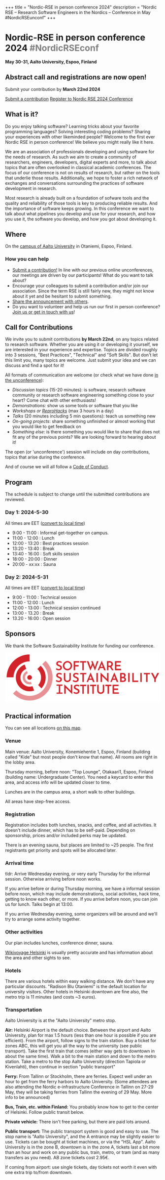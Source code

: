 +++
title = "Nordic-RSE in person conference 2024"
description = "Nordic RSE – Research Software Engineers in the Nordics – Conference in May #NordicRSEunconf"
+++

# Nordic-RSE in person conference 2024 <span style="color: gray;">#NordicRSEconf</span>


**May 30-31, Aalto University, Espoo, Finland**

## Abstract call and registrations are now open!

Submit your contribution by **March 22nd 2024**

<a class="btn btn-primary btn-lg" href="https://indico.neic.no/event/260/abstracts/" target="_blank" rel="noreferrer noopener" role="button">Submit a contribution</a>
<a class="btn btn-primary btn-lg" href="https://www.eventbrite.fi/e/nordic-rse-conference-2024-tickets-819731146927" target="_blank" rel="noreferrer noopener" role="button">Register to Nordic RSE 2024 Conference</a>


## What is it?

Do you enjoy talking software? Learning tricks about your favorite programming languages? Solving interesting coding 
problems? Sharing your experiences with other likeminded people? Welcome to the first ever Nordic RSE in person 
conference! We believe you might really like it here. 

We are an association of professionals developing and using software for the needs of research. As such we aim to create 
a community of researchers, engineers, developers, digital experts and more, to talk about topics that are often overlooked 
in classical academic conferences. The focus of our conference is not on results of research, but rather on the tools that 
underlie those results. Additionally, we hope to foster a rich network of exchanges and conversations surrounding the 
practices of software development in research. 

Most research is already built on a foundation of sofware tools and the quality and reliability of those tools is key to
producing reliable results. And the importance of software keeps growing. In this conference we want to talk about what
pipelines you develop and use for your research, and how you use it, the software you develop, and how you got about
developing it.


## Where

On the [campus of Aalto University](https://maps.app.goo.gl/3TGvPnBw254T5X817) in Otaniemi, Espoo, Finland.


### How you can help

 - [Submit a contribution!](/events/2024-in-person-conference#call-for-contributions) In line with our previous online unconferences, our meetings are driven by our participants! What do you want to talk about? 
 - Encourage your colleagues to submit a contribution and/or join our association. Since the term RSE is still fairly new, they might not know about it yet and be hesitant to submit something. 
 - [Share the announcement with others](/events/2024-in-person-conference/). 
 - Do you want to volunteer and help us run our first in person conference? [Join us or get in touch with us](/about/governance/contact.md)!


## Call for Contributions

We invite you to submit contributions **by March 22nd**, on any topics related to research software. Whether you are using it or developing it yourself,
we are interested in your experience and expertise. Topics are divided roughly into 3 sessions, "Best Practices", "Technical" and
"Soft Skills". But don't let this limit you, many topics are welcome. Just submit your idea and we can discuss and find a spot for it!

All formats of communication are welcome (or check what we have done [in the unconference](/events/2023-online-unconference/)):
- *Discussion topics* (15-20 minutes): is software, research software community or research software engineering something close to your heart? Come chat with other enthusiasts!
- *Demonstrations:* show us some tools or software that you like
- *Workshops or [ReproHacks](https://reprohack.github.io/reprohack-hq/)* (max 3 hours in a day)
- *Talks* (20 minutes including 5 min questions): teach us something new
- *On-going projects*: share something unfinished or almost working that you would like to get feedback on
- *Something else*: is there something you would like to share that
  does not fit any of the previous points? We are looking forward to hearing
  about it!

The open (or 'unconference') session will include on day contributions, topics that arise during the conference.

And of course we will all follow a [Code of Conduct](https://nordic-rse.org/about/code-of-conduct/).


## Program

The schedule is subject to change until the submitted contributions are reviewed.

### Day 1: 2024-5-30

All times are EET ([convert to local time](https://arewemeetingyet.com/Helsinki/2024-5-30/9:00))

- 9:00 - 11:00 : Informal get-together on campus.
- 11:00 - 12:00 : Lunch
- 12:00 - 13:20 : Best practices session
- 13:20 - 13:40 : Break
- 13:40 - 16:00 : Soft skills session
- 18:00 - 20:00 : Dinner
- 20:00 - xx:xx : Sauna


### Day 2: 2024-5-31

All times are EET ([convert to local time](https://arewemeetingyet.com/Helsinki/2024-5-30/9:00))

- 9:00 - 11:00 : Technical session 
- 11:00 - 12:00 : Lunch
- 12:00 - 13:00 : Technical session continued
- 13:00 - 13.20 : Break
- 13.20 - 16:00 : Open session


## Sponsors

We thank the Software Sustainability Institute for funding our conference.

![](https://raw.githubusercontent.com/softwaresaved/outreach-materials/master/logos/SSI-LOGOS/RED%20LOGOS/SSI_PRIMARY-LOGO.png)


## Practical information

You can see all locations [on this
map](https://umap.openstreetmap.fr/en/map/nordic-rse-2024_1014563).

### Venue

Main venue: Aalto University, Konemiehentie 1, Espoo, Finland (building
called "Kide" but most people don't know that name).  All rooms are
right in the lobby area.

Thursday morning, before noon: "Top Lounge", Otakaari1, Espoo, Finland
(building name: Undergraduate Center).  You need a keycard to enter
this area, and access info will be updated closer to time.

Lunches are in the campus area, a short walk to other buildings.

All areas have step-free access.


### Registration

Registration includes both lunches, snacks, and coffee, and all
activities.  It doesn't include dinner, which has to be self-paid.
Depending on sponsorship, prices and/or included perks may be updated.

There is an evening sauna, but places are limited to ~25 people. The
first registrants get priority and spots will be allocated later.


### Arrival time

tldr: Arrive Wednesday evening, or very early Thursday for the
informal session.  Otherwise arriving before noon works.

If you arrive before or during Thursday morning, we have a informal
session before noon, which may include demonstrations, social
activities, hack time, getting to know each other, or more.  If you
arrive before noon, you can join us for lunch.  Talks begin at 13:00.

If you arrive Wednesday evening, some organizers will be around and
we'll try to arrange some activity together.


### Other activities

Our plan includes lunches, conference dinner, sauna.

[Wikivoyage Helsinki](https://en.wikivoyage.org/wiki/Helsinki) is
usually pretty accurate and has information about the area and other
sights to see.


### Hotels

There are various hotels within easy walking distance.  We don't have
any particular discounts.  "Radison Blu Otaniemi" is the default
location for university visitors.  Other hotels in Helsinki downtown
are fine also, the metro trip is 11 minutes (and costs ~3 euros).


### Transportation

Aalto University is at the "Aalto University" metro stop.

**Air:** Helsinki Airport is the default choice.  Between the airport
and Aalto University, plan for max 1.5 hours (less than one hour is
possible if you are efficient).  From the airport, follow signs to the
train station.  Buy a ticket for zones ABC, this will get you all the
way to the university (see public transport).  Take the first train
that comes (either way gets to downtown in about the same time).  Walk
a bit to the main station and down to the metro station.  Take a metro
to the stop Aalto University (direction Tapiola or Kivenlahti), then
continue in section "public transport"

**Ferry:** From Tallinn or Stockholm, there are ferries. Expect well
under an hour to get from the ferry harbors to Aalto University.
(Some attendees are also attending the Nordic e-infrastructure
Conference in Tallinn on 27-29 May, they will be taking ferries from
Tallinn the evening of 29 May.  More info to be announced)

**Bus, Train, etc. within Finland:** You probably know how to get to
the center of Helsinki.  Follow public transit below.

**Private vehicle:** There isn't free parking, but there are paid lots
around.

**Public transport:** The public transport system is good and easy to
use.  The stop name is "Aalto University", and the A entrance may be
slightly easier to use.  Tickets can be bought at ticket machines, or
via the "HSL App".  Aalto University is in the zone B, downtown is in
the zone A, tickets last a bit more than an hour and work on any
public bus, train, metro, or tram (and as many transfers as you need).
AB zone tickets cost 2.95€.

If coming from airport: use single tickets, day tickets not worth it
even with one extra trip to/from downtown.
